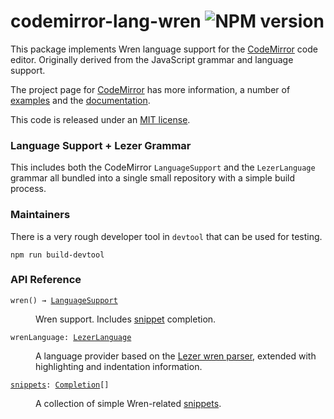 <!-- NOTE: README.md is generated from src/README.md -->

# codemirror-lang-wren ![NPM version](https://img.shields.io/badge/npm-notyet-red)

This package implements Wren language support for the
[CodeMirror](https://codemirror.net/6/) code editor.  Originally derived from the JavaScript grammar and language support.

The project page for [CodeMirror](https://codemirror.net/6/) has more information, a
number of [examples](https://codemirror.net/6/examples/) and the
[documentation](https://codemirror.net/6/docs/).

This code is released under an
[MIT license](https://github.com/codemirror/lang-wren/tree/main/LICENSE).

### Language Support + Lezer Grammar

This includes both the CodeMirror `LanguageSupport` and the `LezerLanguage` grammar all bundled into a single small repository with a simple build process.


### Maintainers
There is a very rough developer tool in `devtool` that can be used for testing.

```
npm run build-devtool
```



### API Reference
<dl>
<dt id="user-content-wren">
  <code>wren() → <a href="https://codemirror.net/6/docs/ref#language.LanguageSupport">LanguageSupport</a></code></dt>

<dd><p>Wren support. Includes <a href="#user-content-snippets">snippet</a>
completion.</p>
</dd>
<dt id="user-content-wrenlanguage">
  <code>wrenLanguage: <a href="https://codemirror.net/6/docs/ref#language.LezerLanguage">LezerLanguage</a></code></dt>

<dd><p>A language provider based on the <a href="https://github.com/lezer-parser/wren">Lezer wren
parser</a>, extended with
highlighting and indentation information.</p>
</dd>

<dt id="user-content-snippets">
  <code><a href="#user-content-snippets">snippets</a>: <a href="https://codemirror.net/6/docs/ref#autocomplete.Completion">Completion</a>[]</code></dt>

<dd><p>A collection of simple Wren-related
<a href="https://codemirror.net/6/docs/ref/#autocomplete.snippet">snippets</a>.</p>
</dd>
